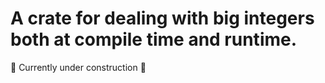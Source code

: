 # A crate for dealing with big integers both at compile time and runtime.

🚧 Currently under construction 🚧